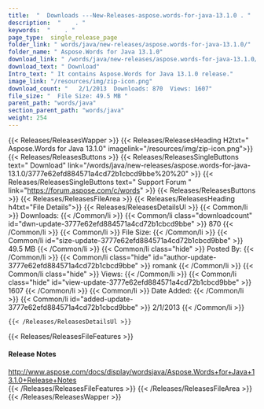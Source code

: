 ```yaml
---
title:  "  Downloads ---New-Releases-aspose.words-for-java-13.1.0 . " 
description:  "    . " 
keywords:  "    . " 
page_type:  single_release_page
folder_link: " words/java/new-releases/aspose.words-for-java-13.1.0/"
folder_name: " Aspose.Words for Java 13.1.0"
download_link: " /words/java/new-releases/aspose.words-for-java-13.1.0/3777e62efd884571a4cd72b1cbcd9bbe"
download_text: " Download"
Intro_text: " It contains Aspose.Words for Java 13.1.0 release."
image_link: "/resources/img/zip-icon.png"
download_count: "   2/1/2013  Downloads: 870  Views: 1607"
file_size: "  File Size: 49.5 MB "
parent_path: "words/java"
section_parent_path: "words/java"
weight: 254
---
```


{{< Releases/ReleasesWapper >}}
  {{< Releases/ReleasesHeading H2txt=" Aspose.Words for Java 13.1.0" imagelink="/resources/img/zip-icon.png">}}
  {{< Releases/ReleasesButtons >}}
    {{< Releases/ReleasesSingleButtons text=" Download" link="/words/java/new-releases/aspose.words-for-java-13.1.0/3777e62efd884571a4cd72b1cbcd9bbe%20%20" >}}
    {{< Releases/ReleasesSingleButtons text=" Support Forum " link="https://forum.aspose.com/c/words" >}}
  {{< Releases/ReleasesButtons >}}
  {{< Releases/ReleasesFileArea >}}
    {{< Releases/ReleasesHeading h4txt="File Details">}}
    {{< Releases/ReleasesDetailsUl >}}
            {{< Common/li  >}} Downloads: {{< /Common/li >}} 
      {{< Common/li class="downloadcount" id="dwn-update-3777e62efd884571a4cd72b1cbcd9bbe" >}} 870 {{< /Common/li >}} 
      {{< Common/li  >}} File Size: {{< /Common/li >}} 
      {{< Common/li id="size-update-3777e62efd884571a4cd72b1cbcd9bbe" >}} 49.5 MB {{< /Common/li >}} 
      {{< Common/li  class="hide" >}} Posted By: {{< /Common/li >}} 
      {{< Common/li class="hide" id="author-update-3777e62efd884571a4cd72b1cbcd9bbe" >}} romank {{< /Common/li >}} 
      {{< Common/li class="hide"  >}} Views: {{< /Common/li >}} 
      {{< Common/li class="hide" id="view-update-3777e62efd884571a4cd72b1cbcd9bbe" >}} 1607 {{< /Common/li >}} 
      {{< Common/li  >}} Date Added: {{< /Common/li >}} 
      {{< Common/li id="added-update-3777e62efd884571a4cd72b1cbcd9bbe" >}} 2/1/2013 {{< /Common/li >}} 

    {{< /Releases/ReleasesDetailsUl >}}

  {{< Releases/ReleasesFileFeatures >}}
      <h4>Release Notes</h4><div><a href="http://www.aspose.com/docs/display/wordsjava/Aspose.Words+for+Java+13.1.0+Release+Notes">http://www.aspose.com/docs/display/wordsjava/Aspose.Words+for+Java+13.1.0+Release+Notes</a></div>
  {{< /Releases/ReleasesFileFeatures >}}
 {{< /Releases/ReleasesFileArea >}}
{{< /Releases/ReleasesWapper >}}



